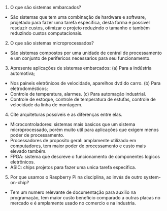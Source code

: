 1. O que são sistemas embarcados?
- São sistemas que tem uma combinação de hardware e software, projetado para
fazer uma tarefa especifica, desta forma é possivel resduzir custos, otimizar
o projeto reduzindo o tamanho e também reduzindo custos computacionais.

2. O que são sistemas microprocessados?
- São sistemas compostos por uma unidade de central de processamento e um
conjunto de perifericos necessarios para seu funcionamento.

3. Apresente aplicações de sistemas embarcados:
	(a) Para a indústria automotiva;
- Nos paineis eletrônicos de velocidade, aparelhos dvd do carro.
	(b) Para eletrodomésticos;
- Controle de temperatura, alarmes.
	(c) Para automação industrial.
- Controle de estoque, controle de temperatura de estufas, controle de velocidade
da linha de montagem.

4. Cite arquiteturas possíveis e as diferenças entre elas.
- Microcontroladores: sistemas mais basicos que um sistema microprocessado,
porém muito util para  aplicações que exigem menos poder de processamento.
- Processadores de proposito geral: amplamente utilizado em computadores,
tem maior poder de processamento e custo mais elevado também.
- FPGA: sistema que descreve o funcionamento de componentes logicos eletrônicos.
- ASIC: chips projetos para fazer uma unica tarefa especifica.

5. Por que usamos o Raspberry Pi na disciplina, ao invés de outro system-on-chip?
- Tem um numero relevante de documentação para auxilio na programação,
tem maior custo beneficio comparado a outras placas no mercado e é amplamente
usado no comercio e na industria.
